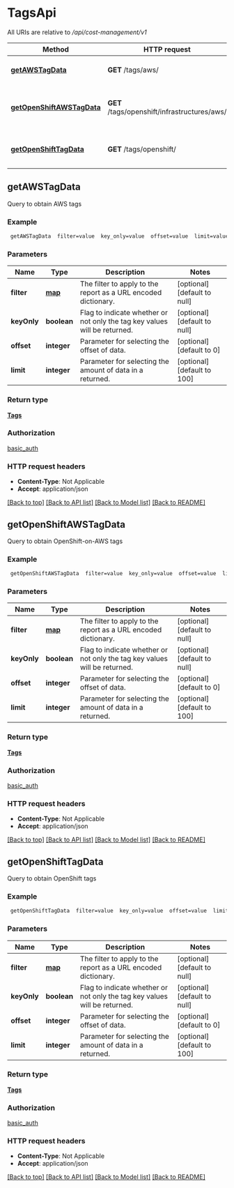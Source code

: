 # TagsApi

All URIs are relative to */api/cost-management/v1*

Method | HTTP request | Description
------------- | ------------- | -------------
[**getAWSTagData**](TagsApi.md#getAWSTagData) | **GET** /tags/aws/ | Query to obtain AWS tags
[**getOpenShiftAWSTagData**](TagsApi.md#getOpenShiftAWSTagData) | **GET** /tags/openshift/infrastructures/aws/ | Query to obtain OpenShift-on-AWS tags
[**getOpenShiftTagData**](TagsApi.md#getOpenShiftTagData) | **GET** /tags/openshift/ | Query to obtain OpenShift tags



## getAWSTagData

Query to obtain AWS tags

### Example

```bash
 getAWSTagData  filter=value  key_only=value  offset=value  limit=value
```

### Parameters


Name | Type | Description  | Notes
------------- | ------------- | ------------- | -------------
 **filter** | [**map**](.md) | The filter to apply to the report as a URL encoded dictionary. | [optional] [default to null]
 **keyOnly** | **boolean** | Flag to indicate whether or not only the tag key values will be returned. | [optional] [default to null]
 **offset** | **integer** | Parameter for selecting the offset of data. | [optional] [default to 0]
 **limit** | **integer** | Parameter for selecting the amount of data in a returned. | [optional] [default to 100]

### Return type

[**Tags**](Tags.md)

### Authorization

[basic_auth](../README.md#basic_auth)

### HTTP request headers

- **Content-Type**: Not Applicable
- **Accept**: application/json

[[Back to top]](#) [[Back to API list]](../README.md#documentation-for-api-endpoints) [[Back to Model list]](../README.md#documentation-for-models) [[Back to README]](../README.md)


## getOpenShiftAWSTagData

Query to obtain OpenShift-on-AWS tags

### Example

```bash
 getOpenShiftAWSTagData  filter=value  key_only=value  offset=value  limit=value
```

### Parameters


Name | Type | Description  | Notes
------------- | ------------- | ------------- | -------------
 **filter** | [**map**](.md) | The filter to apply to the report as a URL encoded dictionary. | [optional] [default to null]
 **keyOnly** | **boolean** | Flag to indicate whether or not only the tag key values will be returned. | [optional] [default to null]
 **offset** | **integer** | Parameter for selecting the offset of data. | [optional] [default to 0]
 **limit** | **integer** | Parameter for selecting the amount of data in a returned. | [optional] [default to 100]

### Return type

[**Tags**](Tags.md)

### Authorization

[basic_auth](../README.md#basic_auth)

### HTTP request headers

- **Content-Type**: Not Applicable
- **Accept**: application/json

[[Back to top]](#) [[Back to API list]](../README.md#documentation-for-api-endpoints) [[Back to Model list]](../README.md#documentation-for-models) [[Back to README]](../README.md)


## getOpenShiftTagData

Query to obtain OpenShift tags

### Example

```bash
 getOpenShiftTagData  filter=value  key_only=value  offset=value  limit=value
```

### Parameters


Name | Type | Description  | Notes
------------- | ------------- | ------------- | -------------
 **filter** | [**map**](.md) | The filter to apply to the report as a URL encoded dictionary. | [optional] [default to null]
 **keyOnly** | **boolean** | Flag to indicate whether or not only the tag key values will be returned. | [optional] [default to null]
 **offset** | **integer** | Parameter for selecting the offset of data. | [optional] [default to 0]
 **limit** | **integer** | Parameter for selecting the amount of data in a returned. | [optional] [default to 100]

### Return type

[**Tags**](Tags.md)

### Authorization

[basic_auth](../README.md#basic_auth)

### HTTP request headers

- **Content-Type**: Not Applicable
- **Accept**: application/json

[[Back to top]](#) [[Back to API list]](../README.md#documentation-for-api-endpoints) [[Back to Model list]](../README.md#documentation-for-models) [[Back to README]](../README.md)

